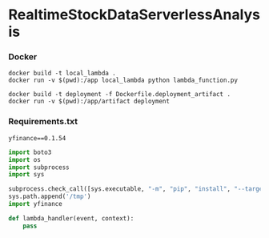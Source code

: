 # RealtimeStockDataServerlessAnalysis


### Docker
```
docker build -t local_lambda .
docker run -v $(pwd):/app local_lambda python lambda_function.py

docker build -t deployment -f Dockerfile.deployment_artifact .
docker run -v $(pwd):/app/artifact deployment
```


### Requirements.txt
`yfinance==0.1.54`


```python
import boto3
import os
import subprocess
import sys

subprocess.check_call([sys.executable, "-m", "pip", "install", "--target", "/tmp", 'yfinance'])
sys.path.append('/tmp')
import yfinance 

def lambda_handler(event, context):
    pass



```




















